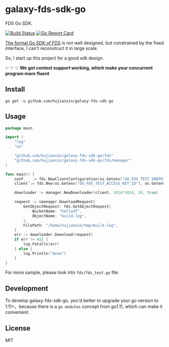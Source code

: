 # galaxy-fds-sdk-go
FDS Go SDK.

[![Build Status](https://travis-ci.org/hujianxin/galaxy-fds-sdk-go.svg?branch=master)](https://travis-ci.org/hujianxin/galaxy-fds-sdk-go)
[![Go Report Card](https://goreportcard.com/badge/github.com/hujianxin/galaxy-fds-sdk-go)](https://goreportcard.com/report/github.com/hujianxin/galaxy-fds-sdk-go)

[The formal Go SDK of FDS](https://github.com/XiaoMi/galaxy-fds-sdk-golang) is not well designed, but constrained by the fixed interface, I can't reconstruct it in large scale.

So, I start up this project for a good sdk design. 

:sparkles: :sparkles: :sparkles: **We got context support working, which make your concurrent program more fluent**

## Install
`go get -u github.com/hujianxin/galaxy-fds-sdk-go`

## Usage
```go
package main

import (
	"log"
	"os"

	"github.com/hujianxin/galaxy-fds-sdk-go/fds"
	"github.com/hujianxin/galaxy-fds-sdk-go/fds/manager"
)

func main() {
	conf, _ := fds.NewClientConfiguration(os.Getenv("GO_FDS_TEST_ENDPOINT"))
	client := fds.New(os.Getenv("GO_FDS_TEST_ACCESS_KEY_ID"), os.Getenv("GO_FDS_TEST_ACCESS_KEY_SECRET"), conf)

	downloader := manager.NewDownloader(client, 1024*1024, 10, true)

	request := &manager.DownloadRequest{
		GetObjectRequest: fds.GetObjectRequest{
			BucketName: "hellodf",
			ObjectName: "build.log",
		},
		FilePath: "/home/hujianxin/tmp/build.log",
	}
	err := downloader.Download(request)
	if err != nil {
		log.Fatalln(err)
	} else {
		log.Println("Done")
	}
}
```

For more sample, please look into `fds/fds_test.go` file.

## Development
To develop galaxy-fds-sdk-go, you'd better to upgrade your go version to 1.11+，because there is a `go modules` concept from go1.11, which can make it convenient.

## License
MIT
